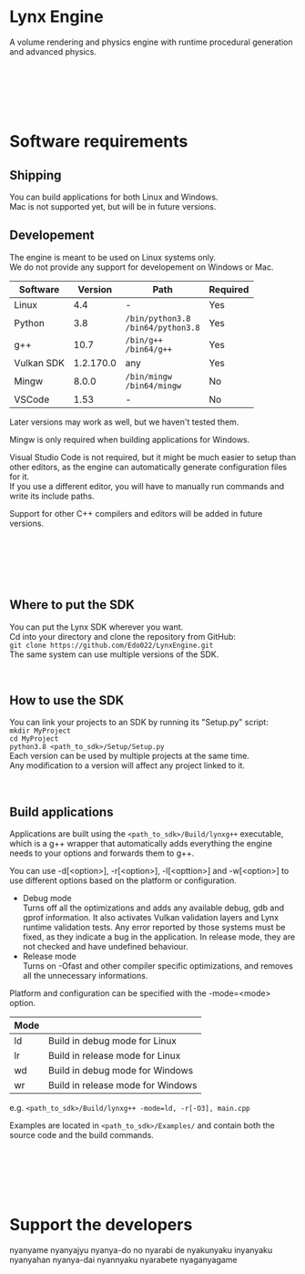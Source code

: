 # Lynx Engine
A volume rendering and physics engine with runtime procedural generation and advanced physics.  


&nbsp;

&nbsp;

&nbsp;

# Software requirements
## Shipping
You can build applications for both Linux and Windows.  
Mac is not supported yet, but will be in future versions.


## Developement
The engine is meant to be used on Linux systems only.  
We do not provide any support for developement on Windows or Mac.  

| Software   | Version   | Path                                     | Required |
|------------|-----------|------------------------------------------|----------|
| Linux      | 4.4       | -                                        | Yes      |
| Python     | 3.8       | `/bin/python3.8`<br />`/bin64/python3.8` | Yes      |
| g++        | 10.7      | `/bin/g++`<br />`/bin64/g++`             | Yes      |
| Vulkan SDK | 1.2.170.0 | any                                      | Yes      |
| Mingw      | 8.0.0     | `/bin/mingw`<br />`/bin64/mingw`         | No       |
| VSCode     | 1.53      | -                                        | No       |



Later versions may work as well, but we haven't tested them.

Mingw is only required when building applications for Windows.

Visual Studio Code is not required, but it might be much easier to setup than other editors, as the engine can automatically generate configuration files for it.  
If you use a different editor, you will have to manually run commands and write its include paths.

Support for other C++ compilers and editors will be added in future versions.

&nbsp;

&nbsp;

&nbsp;

## Where to put the SDK
You can put the Lynx SDK wherever you want.  
Cd into your directory and clone the repository from GitHub:   
`git clone https://github.com/Edo022/LynxEngine.git`  
The same system can use multiple versions of the SDK.

&nbsp;

## How to use the SDK
You can link your projects to an SDK by running its "Setup.py" script:  
`mkdir MyProject`  
`cd MyProject`  
`python3.8 <path_to_sdk>/Setup/Setup.py`  
Each version can be used by multiple projects at the same time.  
Any modification to a version will affect any project linked to it.

&nbsp;

## Build applications
Applications are built using the `<path_to_sdk>/Build/lynxg++` executable, 
which is a g++ wrapper that automatically adds everything the engine needs to your options and forwards them to g++.   

You can use -d[\<option\>], -r[\<option\>], -l[\<opttion\>] and -w[\<option\>] to use different options based on the platform or configuration.  
 
- Debug mode  
    Turns off all the optimizations and adds any available debug, gdb and gprof information.
    It also activates Vulkan validation layers and Lynx runtime validation tests.
    Any error reported by those systems must be fixed, as they indicate a bug in the application.
    In release mode, they are not checked and have undefined behaviour.  
- Release mode  
    Turns on -Ofast and other compiler specific optimizations, and removes all the unnecessary informations.  
 
 
Platform and configuration can be specified with the -mode=\<mode\> option.  

| Mode |                                   |
|------|-----------------------------------|
| ld   | Build in debug mode for Linux     |
| lr   | Build in release mode for Linux   |
| wd   | Build in debug mode for Windows   |
| wr   | Build in release mode for Windows |
  

e.g. `<path_to_sdk>/Build/lynxg++ -mode=ld, -r[-O3], main.cpp`  


Examples are located in `<path_to_sdk>/Examples/` and contain both the source code and the build commands.  

&nbsp;

&nbsp;

&nbsp;

# Support the developers
nyanyame nyanyajyu nyanya-do no nyarabi de nyakunyaku inyanyaku nyanyahan nyanya-dai nyannyaku nyarabete nyaganyagame
